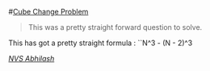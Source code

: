 #[Cube Change Problem](https://www.hackerearth.com/problem/algorithm/cube-change-qualifier2/)

> This was a pretty straight forward question to solve.

This has got a pretty straight formula : ``N^3 - (N - 2)^3

[_NVS Abhilash_](https://github.com/nvs-abhilash)
